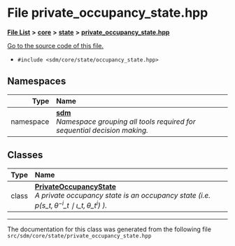 
# File private\_occupancy\_state.hpp

<link rel="stylesheet" href="https://cdnjs.cloudflare.com/ajax/libs/KaTeX/0.5.1/katex.min.css">
<link rel="stylesheet" href="https://cdn.jsdelivr.net/github-markdown-css/2.2.1/github-markdown.css"/>



[**File List**](files.md) **>** [**core**](dir_92216a09053680f71034e5e26026ee62.md) **>** [**state**](dir_d0d8dc666ec4ca9b544d63f25347f269.md) **>** [**private\_occupancy\_state.hpp**](private__occupancy__state_8hpp.md)

[Go to the source code of this file.](private__occupancy__state_8hpp_source.md)



* `#include <sdm/core/state/occupancy_state.hpp>`









## Namespaces

| Type | Name |
| ---: | :--- |
| namespace | [**sdm**](namespacesdm.md) <br>_Namespace grouping all tools required for sequential decision making._  |

## Classes

| Type | Name |
| ---: | :--- |
| class | [**PrivateOccupancyState**](classsdm_1_1PrivateOccupancyState.md) <br>_A private occupancy state is an occupancy state (i.e. $p(s\_t, \theta^{-i}\_{t} \mid \iota\_t, \theta\_t^i)$ )._  |














------------------------------
The documentation for this class was generated from the following file `src/sdm/core/state/private_occupancy_state.hpp`